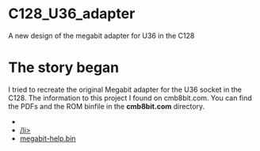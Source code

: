 # C128_U36_adapter
A new design of the megabit adapter for U36 in the C128

# The story began
I tried to recreate the original Megabit adapter for the U36 socket in the C128.
The information to this project I found on cmb8bit.com. You can find the PDFs and the ROM binfile in the <strong>cmb8bit.com</strong> directory.
<ul>
    <li><a href="cbm8bit.com/Megabit_internal_rom_manual.pdf"Megabit internal ROM manual</a></li>
    <li><a href="cbm8bit.com/MegaBit-faq-howtoo.pdf"Megabit FAQ HowTo</a>/li>
    <li><a href="cbm8bit.com/megabit-help.BIN">megabit-help.bin</a></li>
</ul>
